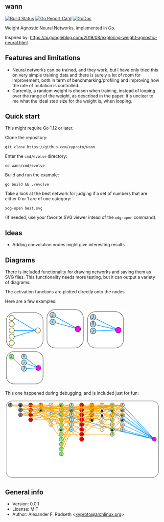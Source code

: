 ## wann

[![Build Status](https://travis-ci.org/xyproto/wann.svg?branch=master)](https://travis-ci.org/xyproto/wann) [![Go Report Card](https://goreportcard.com/badge/github.com/xyproto/wann)](https://goreportcard.com/report/github.com/xyproto/wann) [![GoDoc](https://godoc.org/github.com/xyproto/wann?status.svg)](https://godoc.org/github.com/xyproto/wann)

Weight Agnostic Neural Networks, implemented in Go.

Inspired by: https://ai.googleblog.com/2019/08/exploring-weight-agnostic-neural.html

## Features and limitations

* Neural networks can be trained, and they work, but I have only tried this on very simple training data and there is surely a lot of room for improvement, both in term of benchmarking/profiling and improving how the rate of mutation is controlled.
* Currently, a random weight is chosen when training, instead of looping over the range of the weight, as described in the paper. It's unclear to me what the ideal step size for the weight is, when looping.

## Quick start

This might require Go 1.12 or later.

Clone the repository:

    git clone https://github.com/xyproto/wann

Enter the `cmd/evolve` directory:

    cd wann/cmd/evolve

Build and run the example:

    go build && ./evolve

Take a look at the best network for judging if a set of numbers that are either 0 or 1 are of one category:

    xdg-open best.svg

(If needed, use your favorite SVG viewer intead of the `xdg-open` command).

## Ideas

* Adding convolution nodes might give interesting results.

## Diagrams

There is included functionality for drawing networks and saving them as SVG files. This functionality needs more testing, but it can output a variety of diagrams.

The activation functions are plotted directly onto the nodes.

Here are a few examples:

<img alt=diagram src=img/diagram.svg width=128 />

<img alt=diagram src=img/test.svg width=128 />

<img alt=diagram src=img/before.svg width=128 />

<img alt=diagram src=img/after.svg width=128 />

This one happened during debugging, and is included just for fun:

<img alt=diagram src=img/wip.svg />

## General info

* Version: 0.0.1
* License: MIT
* Author: Alexander F. Rødseth &lt;xyproto@archlinux.org&gt;
